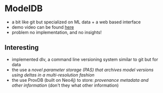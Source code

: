 # ModelDB

- a bit like git but specialized on ML data + a web based interface 
- demo video can be found [here](https://www.youtube.com/watch?v=4JVehm5Ohg4&feature=youtu.be)
- problem no implementation, and no insights!

## Interesting 
- implemented dlv, a command line versioning system similar to git but for  data
- the use a *novel parameter storage (PAS) that archives model versions using deltas in a multi-resolution fashion*
- the use ProvDB (built on Neo4j) to store: *provenance metadata and other information* 
(don't they what other information)
   